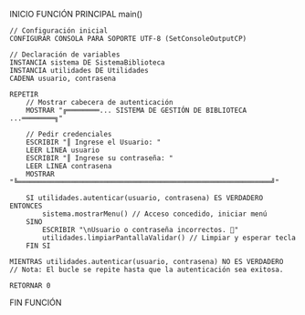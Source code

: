 INICIO FUNCIÓN PRINCIPAL main()

    // Configuración inicial
    CONFIGURAR CONSOLA PARA SOPORTE UTF-8 (SetConsoleOutputCP)

    // Declaración de variables
    INSTANCIA sistema DE SistemaBiblioteca
    INSTANCIA utilidades DE Utilidades
    CADENA usuario, contrasena

    REPETIR
        // Mostrar cabecera de autenticación
        MOSTRAR "╔════════... SISTEMA DE GESTIÓN DE BIBLIOTECA ...════════╗"
        
        // Pedir credenciales
        ESCRIBIR "║ Ingrese el Usuario: "
        LEER LINEA usuario
        ESCRIBIR "║ Ingrese su contraseña: "
        LEER LINEA contrasena
        MOSTRAR "╚══════════════════════════════════════════════════════════════╝"

        SI utilidades.autenticar(usuario, contrasena) ES VERDADERO ENTONCES
            sistema.mostrarMenu() // Acceso concedido, iniciar menú
        SINO
            ESCRIBIR "\nUsuario o contraseña incorrectos. 🚨"
            utilidades.limpiarPantallaValidar() // Limpiar y esperar tecla
        FIN SI
        
    MIENTRAS utilidades.autenticar(usuario, contrasena) NO ES VERDADERO 
    // Nota: El bucle se repite hasta que la autenticación sea exitosa.

    RETORNAR 0
FIN FUNCIÓN
